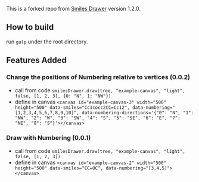 This is a forked repo from [Smiles Drawer](https://github.com/reymond-group/smilesDrawer) version 1.2.0.

## How to build
run `gulp` under the root directory.

## Features Added

### Change the positions of Numbering relative to vertices (0.0.2)
- call from code `smilesDrawer.draw(tree, "example-canvas", "light", false, [1, 2, 3], {0: "N", 1: "NW"})`
- define in canvas `<canvas id="example-canvas-3" width="500" height="500" data-smiles="Cc1cocc2CC=Cc12", data-numbering="[1,2,3,4,5,6,7,8,9,10]", data-numbering-directions='{"0": "N", "1": "NW", "2": "W", "3": "SW", "4": "S", "5": "SE", "6": "E", "7": "NE", "8": "S"}'></canvas>`

### Draw with Numbering (0.0.1)
- call from code `smilesDrawer.draw(tree, "example-canvas", "light", false, [1, 2, 3])`
- define in canvas `<canvas id="example-canvas-2" width="500" height="500" data-smiles="CC=OC", data-numbering="[3,4,5]"></canvas>`